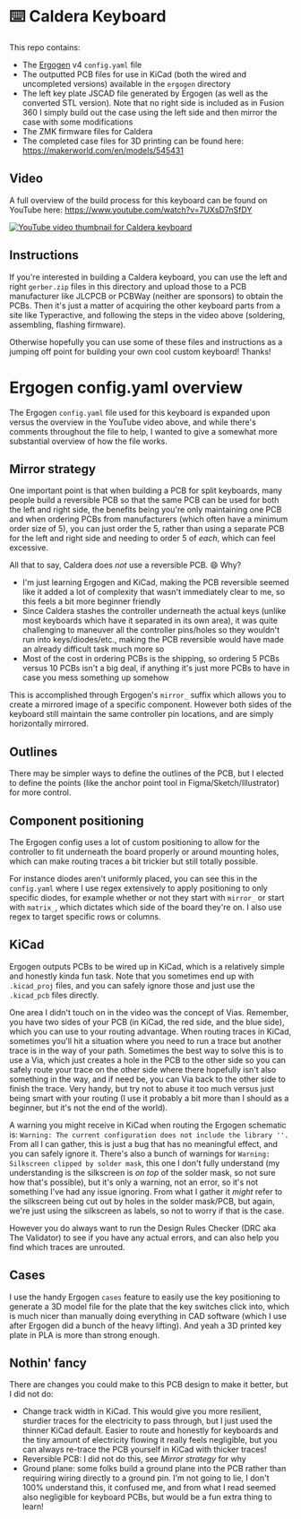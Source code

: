 # ⌨️ Caldera Keyboard

This repo contains:

- The [Ergogen](https://github.com/ergogen/ergogen) v4 `config.yaml` file
- The outputted PCB files for use in KiCad (both the wired and uncompleted versions) available in the `ergogen` directory
- The left key plate JSCAD file generated by Ergogen (as well as the converted STL version). Note that no right side is included as in Fusion 360 I simply build out the case using the left side and then mirror the case with some modifications
- The ZMK firmware files for Caldera
- The completed case files for 3D printing can be found here: https://makerworld.com/en/models/545431

## Video

A full overview of the build process for this keyboard can be found on YouTube here: https://www.youtube.com/watch?v=7UXsD7nSfDY

[![YouTube video thumbnail for Caldera keyboard](youtube-thumbnail.jpg)](https://www.youtube.com/watch?v=7UXsD7nSfDY)

## Instructions

If you're interested in building a Caldera keyboard, you can use the left and right `gerber.zip` files in this directory and upload those to a PCB manufacturer like JLCPCB or PCBWay (neither are sponsors) to obtain the PCBs. Then it's just a matter of acquiring the other keyboard parts from a site like Typeractive, and following the steps in the video above (soldering, assembling, flashing firmware).

Otherwise hopefully you can use some of these files and instructions as a jumping off point for building your own cool custom keyboard! Thanks!

# Ergogen config.yaml overview

The Ergogen `config.yaml` file used for this keyboard is expanded upon versus the overview in the YouTube video above, and while there's comments throughout the file to help, I wanted to give a somewhat more substantial overview of how the file works.

## Mirror strategy

One important point is that when building a PCB for split keyboards, many people build a reversible PCB so that the same PCB can be used for both the left and right side, the benefits being you're only maintaining one PCB and when ordering PCBs from manufacturers (which often have a minimum order size of 5), you can just order the 5, rather than using a separate PCB for the left and right side and needing to order 5 of *each*, which can feel excessive.

All that to say, Caldera does *not* use a reversible PCB. 😄 Why? 

- I'm just learning Ergogen and KiCad, making the PCB reversible seemed like it added a lot of complexity that wasn't immediately clear to me, so this feels a bit more beginner friendly
- Since Caldera stashes the controller underneath the actual keys (unlike most keyboards which have it separated in its own area), it was quite challenging to maneuver all the controller pins/holes so they wouldn't run into keys/diodes/etc., making the PCB reversible would have made an already difficult task much more so
- Most of the cost in ordering PCBs is the shipping, so ordering 5 PCBs versus 10 PCBs isn't a big deal, if anything it's just more PCBs to have in case you mess something up somehow

This is accomplished through Ergogen's `mirror_` suffix which allows you to create a mirrored image of a specific component. However both sides of the keyboard still maintain the same controller pin locations, and are simply horizontally mirrored.

## Outlines

There may be simpler ways to define the outlines of the PCB, but I elected to define the points (like the anchor point tool in Figma/Sketch/Illustrator) for more control.

## Component positioning

The Ergogen config uses a lot of custom positioning to allow for the controller to fit underneath the board properly or around mounting holes, which can make routing traces a bit trickier but still totally possible. 

For instance diodes aren't uniformly placed, you can see this in the `config.yaml` where I use regex extensively to apply positioning to only specific diodes, for example whether or not they start with `mirror_` or start with `matrix_`, which dictates which side of the board they're on. I also use regex to target specific rows or columns.

## KiCad

Ergogen outputs PCBs to be wired up in KiCad, which is a relatively simple and honestly kinda fun task. Note that you sometimes end up with `.kicad_proj` files, and you can safely ignore those and just use the `.kicad_pcb` files directly.

One area I didn't touch on in the video was the concept of Vias. Remember, you have two sides of your PCB (in KiCad, the red side, and the blue side), which you can use to your routing advantage. When routing traces in KiCad, sometimes you'll hit a situation where you need to run a trace but another trace is in the way of your path. Sometimes the best way to solve this is to use a Via, which just creates a hole in the PCB to the other side so you can safely route your trace on the other side where there hopefully isn't also something in the way, and if need be, you can Via back to the other side to finish the trace. Very handy, but try not to abuse it too much versus just being smart with your routing (I use it probably a bit more than I should as a beginner, but it's not the end of the world).

A warning you might receive in KiCad when routing the Ergogen schematic is: `Warning: The current configuration does not include the library ''.` From all I can gather, this is just a bug that has no meaningful effect, and you can safely ignore it. There's also a bunch of warnings for `Warning: Silkscreen clipped by solder mask`, this one I don't fully understand (my understanding is the silkscreen is *on top* of the solder mask, so not sure how that's possible), but it's only a warning, not an error, so it's not something I've had any issue ignoring. From what I gather it *might* refer to the silkscreen being cut out by holes in the solder mask/PCB, but again, we're just using the silkscreen as labels, so not to worry if that is the case.

However you do always want to run the Design Rules Checker (DRC aka The Validator) to see if you have any actual errors, and can also help you find which traces are unrouted.

## Cases

I use the handy Ergogen `cases` feature to easily use the key positioning to generate a 3D model file for the plate that the key switches click into, which is much nicer than manually doing everything in CAD software (which I use after Ergogen did a bunch of the heavy lifting). And yeah a 3D printed key plate in PLA is more than strong enough.

## Nothin' fancy

There are changes you could make to this PCB design to make it better, but I did not do:

- Change track width in KiCad. This would give you more resilient, sturdier traces for the electricity to pass through, but I just used the thinner KiCad default. Easier to route and honestly for keyboards and the tiny amount of electricity flowing it really feels negligible, but you can always re-trace the PCB yourself in KiCad with thicker traces!
- Reversible PCB: I did not do this, see *Mirror strategy* for why
- Ground plane: some folks build a ground plane into the PCB rather than requiring wiring directly to a ground pin. I'm not going to lie, I don't 100% understand this, it confused me, and from what I read seemed also negligible for keyboard PCBs, but would be a fun extra thing to learn!

